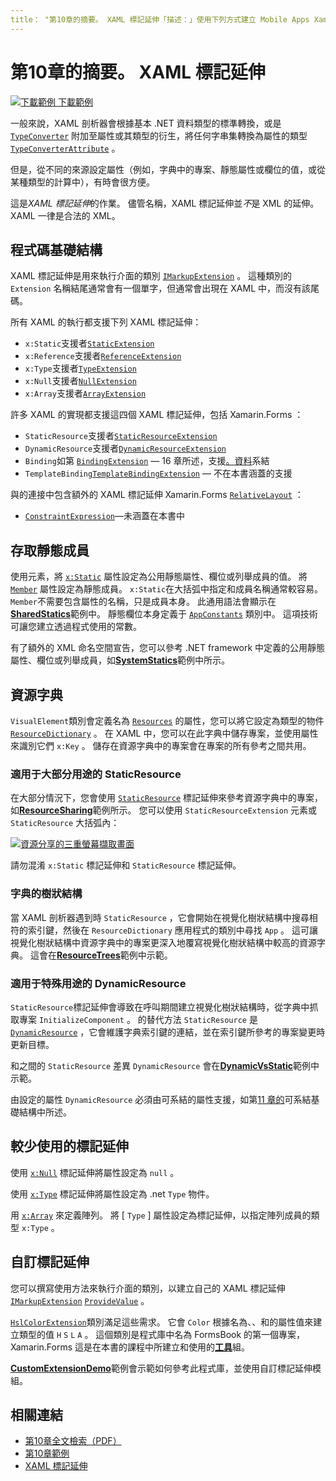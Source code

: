 ```yaml
---
title： "第10章的摘要。 XAML 標記延伸「描述：」使用下列方式建立 Mobile Apps Xamarin.Forms ：第10章的摘要。 XAML 標記延伸 "ms. 生產： xamarin assetid： 575EAE55-BD4D-470F-A583-3D065FA102E2 author： davidbritch ms-chap： dabritch ms. date： 07/19/2018 no-loc： [ Xamarin.Forms ， Xamarin.Essentials ]
---
```


# <a name="summary-of-chapter-10-xaml-markup-extensions"></a>第10章的摘要。 XAML 標記延伸

[![下載範例 ](~/media/shared/download.png) 下載範例](https://github.com/xamarin/xamarin-forms-book-samples/tree/master/Chapter10)

一般來說，XAML 剖析器會根據基本 .NET 資料類型的標準轉換，或是 [`TypeConverter`](xref:Xamarin.Forms.TypeConverter) 附加至屬性或其類型的衍生，將任何字串集轉換為屬性的類型 [`TypeConverterAttribute`](xref:Xamarin.Forms.TypeConverterAttribute) 。

但是，從不同的來源設定屬性（例如，字典中的專案、靜態屬性或欄位的值，或從某種類型的計算中），有時會很方便。

這是*XAML 標記延伸*的作業。 儘管名稱，XAML 標記延伸並*不*是 XML 的延伸。 XAML 一律是合法的 XML。

## <a name="the-code-infrastructure"></a>程式碼基礎結構

XAML 標記延伸是用來執行介面的類別 [`IMarkupExtension`](xref:Xamarin.Forms.Xaml.IMarkupExtension) 。 這種類別的 `Extension` 名稱結尾通常會有一個單字，但通常會出現在 XAML 中，而沒有該尾碼。

所有 XAML 的執行都支援下列 XAML 標記延伸：

- `x:Static`支援者[`StaticExtension`](xref:Xamarin.Forms.Xaml.StaticExtension)
- `x:Reference`支援者[`ReferenceExtension`](xref:Xamarin.Forms.Xaml.ReferenceExtension)
- `x:Type`支援者[`TypeExtension`](xref:Xamarin.Forms.Xaml.TypeExtension)
- `x:Null`支援者[`NullExtension`](xref:Xamarin.Forms.Xaml.NullExtension)
- `x:Array`支援者[`ArrayExtension`](xref:Xamarin.Forms.Xaml.ArrayExtension)

許多 XAML 的實現都支援這四個 XAML 標記延伸，包括 Xamarin.Forms ：

- `StaticResource`支援者[`StaticResourceExtension`](xref:Xamarin.Forms.Xaml.StaticResourceExtension)
- `DynamicResource`支援者[`DynamicResourceExtension`](xref:Xamarin.Forms.Xaml.DynamicResourceExtension)
- `Binding`如第 [`BindingExtension`](xref:Xamarin.Forms.Xaml.BindingExtension) &mdash; 16 章所述，支援[。資料](chapter16.md)系結
- `TemplateBinding`[`TemplateBindingExtension`](xref:Xamarin.Forms.Xaml.TemplateBindingExtension) &mdash; 不在本書涵蓋的支援

與的連接中包含額外的 XAML 標記延伸 Xamarin.Forms [`RelativeLayout`](xref:Xamarin.Forms.RelativeLayout) ：

- [`ConstraintExpression`](xref:Xamarin.Forms.ConstraintExpression)&mdash;未涵蓋在本書中

## <a name="accessing-static-members"></a>存取靜態成員

使用元素，將 [`x:Static`](xref:Xamarin.Forms.Xaml.StaticExtension) 屬性設定為公用靜態屬性、欄位或列舉成員的值。 將 [`Member`](xref:Xamarin.Forms.Xaml.StaticExtension.Member) 屬性設定為靜態成員。 `x:Static`在大括弧中指定和成員名稱通常較容易。 `Member`不需要包含屬性的名稱，只是成員本身。 此通用語法會顯示在[**SharedStatics**](https://github.com/xamarin/xamarin-forms-book-samples/tree/master/Chapter10/SharedStatics)範例中。 靜態欄位本身定義于 [`AppConstants`](https://github.com/xamarin/xamarin-forms-book-samples/blob/master/Chapter10/SharedStatics/SharedStatics/SharedStatics/AppConstants.cs) 類別中。 這項技術可讓您建立透過程式使用的常數。

有了額外的 XML 命名空間宣告，您可以參考 .NET framework 中定義的公用靜態屬性、欄位或列舉成員，如[**SystemStatics**](https://github.com/xamarin/xamarin-forms-book-samples/tree/master/Chapter10/SystemStatics)範例中所示。

## <a name="resource-dictionaries"></a>資源字典

`VisualElement`類別會定義名為 [`Resources`](xref:Xamarin.Forms.VisualElement.Resources) 的屬性，您可以將它設定為類型的物件 [`ResourceDictionary`](xref:Xamarin.Forms.ResourceDictionary) 。 在 XAML 中，您可以在此字典中儲存專案，並使用屬性來識別它們 `x:Key` 。 儲存在資源字典中的專案會在專案的所有參考之間共用。

### <a name="staticresource-for-most-purposes"></a>適用于大部分用途的 StaticResource

在大部分情況下，您會使用 [`StaticResource`](xref:Xamarin.Forms.Xaml.StaticResourceExtension) 標記延伸來參考資源字典中的專案，如[**ResourceSharing**](https://github.com/xamarin/xamarin-forms-book-samples/tree/master/Chapter10/ResourceSharing)範例所示。 您可以使用 `StaticResourceExtension` 元素或 `StaticResource` 大括弧內：

[![資源分享的三重螢幕擷取畫面](images/ch10fg03-small.png "資源共用")](images/ch10fg03-large.png#lightbox "資源共用")

請勿混淆 `x:Static` 標記延伸和 `StaticResource` 標記延伸。

### <a name="a-tree-of-dictionaries"></a>字典的樹狀結構

當 XAML 剖析器遇到時 `StaticResource` ，它會開始在視覺化樹狀結構中搜尋相符的索引鍵，然後在 `ResourceDictionary` 應用程式的類別中尋找 `App` 。 這可讓視覺化樹狀結構中資源字典中的專案更深入地覆寫視覺化樹狀結構中較高的資源字典。 這會在[**ResourceTrees**](https://github.com/xamarin/xamarin-forms-book-samples/tree/master/Chapter10/ResourceTrees)範例中示範。

### <a name="dynamicresource-for-special-purposes"></a>適用于特殊用途的 DynamicResource

`StaticResource`標記延伸會導致在呼叫期間建立視覺化樹狀結構時，從字典中抓取專案 `InitializeComponent` 。 的替代方法 `StaticResource` 是 [`DynamicResource`](xref:Xamarin.Forms.Xaml.DynamicResourceExtension) ，它會維護字典索引鍵的連結，並在索引鍵所參考的專案變更時更新目標。

和之間的 `StaticResource` 差異 `DynamicResource` 會在[**DynamicVsStatic**](https://github.com/xamarin/xamarin-forms-book-samples/tree/master/Chapter10/DynamicVsStatic)範例中示範。

由設定的屬性 `DynamicResource` 必須由可系結的屬性支援，如第[11 章的](chapter11.md)可系結基礎結構中所述。

## <a name="lesser-used-markup-extensions"></a>較少使用的標記延伸

使用 [`x:Null`](xref:Xamarin.Forms.Xaml.NullExtension) 標記延伸將屬性設定為 `null` 。

使用 [`x:Type`](xref:Xamarin.Forms.Xaml.TypeExtension) 標記延伸將屬性設定為 .net `Type` 物件。

用 [`x:Array`](xref:Xamarin.Forms.Xaml.ArrayExtension) 來定義陣列。 將 [ `Type` ] 屬性設定為標記延伸，以指定陣列成員的類型 `x:Type` 。

## <a name="a-custom-markup-extension"></a>自訂標記延伸

您可以撰寫使用方法來執行介面的類別，以建立自己的 XAML 標記延伸 [`IMarkupExtension`](xref:Xamarin.Forms.Xaml.IMarkupExtension) [`ProvideValue`](xref:Xamarin.Forms.Xaml.IMarkupExtension.ProvideValue(System.IServiceProvider)) 。

[`HslColorExtension`](https://github.com/xamarin/xamarin-forms-book-samples/blob/master/Libraries/Xamarin.FormsBook.Toolkit/Xamarin.FormsBook.Toolkit/HslColorExtension.cs)類別滿足這些需求。 它會 `Color` 根據名為、、和的屬性值來建立類型的值 `H` `S` `L` `A` 。 這個類別是程式庫中名為 FormsBook 的第一個專案， Xamarin.Forms 這是在本書的課程中所建立和使用的[**工具**](https://github.com/xamarin/xamarin-forms-book-samples/tree/master/Libraries/Xamarin.FormsBook.Toolkit)組。

[**CustomExtensionDemo**](https://github.com/xamarin/xamarin-forms-book-samples/tree/master/Chapter10/CustomExtensionDemo)範例會示範如何參考此程式庫，並使用自訂標記延伸模組。

## <a name="related-links"></a>相關連結

- [第10章全文檢索（PDF）](https://download.xamarin.com/developer/xamarin-forms-book/XamarinFormsBook-Ch10-Apr2016.pdf)
- [第10章範例](https://github.com/xamarin/xamarin-forms-book-samples/tree/master/Chapter10)
- [XAML 標記延伸](~/xamarin-forms/xaml/markup-extensions/index.md)
